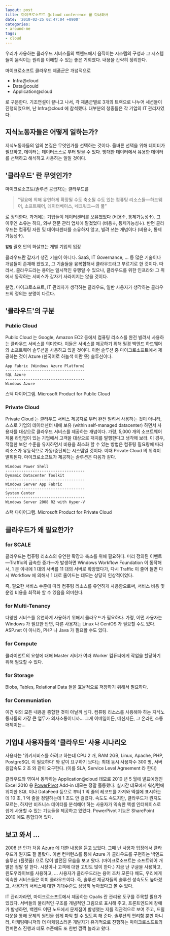 ```yaml
---
layout: post
title: 마이크로소프트 @cloud conference 를 다녀와서
date: '2010-02-25 02:47:04 +0900'
categories:
- around-me
tags:
- cloud
---
```


우리가 사용하는 클라우드 서비스들의 백엔드에서 움직이는 시스템의 구성과 그 시스템들이 움직이는 원리를 이해할 수 있는 좋은 기회였다. 내용을 간략히 정리한다.

마이크로소프트 클라우드 제품군은 개념적으로

- Infra@cloud
- Data@could
- Application@cloud

로 구분한다. 기조연설이 끝나고 나서, 각 제품군별로 3개의 트랙으로 나누어 세션들이 진행되었으며, 난 Infra@cloud 에 참석했다. 대부분의 청중들은 각 기업의 IT 관리자였다.

## 지식노동자들은 어떻게 일하는가?

지식노동자들의 일의 본질은 무엇인가를 선택하는 것이다. 올바른 선택을 위해 데이터가 필요하고, 데이터는 데이터소스로 부터 받을 수 있다. 방대한 데이터에서 유용한 데이터를 선택하고 해석하고 사용하는 일일 것이다.

## '클라우드' 란 무엇인가?

마이크로소프트(솔루션 공급자)는 클라우드를

> "필요에 의해 유연하게 확장될 수도 축소될 수도 있는 컴퓨팅 리소스들—하드웨어, 소프트웨어, 데이터베이스, 네크워크—의 풀"

로 정의한다. 과거에는 기업들이 데이터센터를 보유했었다 (비용↑, 통제가능성↑). 그 이후엔 소유는 하되, 외부 전문 관리 업체에 맡겼었다 (비용↓, 통제가능성↓). 반면 클라우드는 컴퓨팅 자원 및 데이터센터를 소유하지 않고, 빌려 쓰는 개념이다 (비용↓, 통제가능성↑).

**`알림`** 괄호 안의 화살표는 개별 기업의 입장

클라우드란 갑자기 생긴 기술이 아니다. SaaS, IT Governance, ... 등 많은 기술이나 개념들이 존재해 왔었고, 그 기술들을 융복합해서 클라우드라고 부르기로 한 것이다. 따라서, 클라우드라는 용어는 일시적인 유행일 수 있으나, 클라우드를 위한 인프라와 그 위에서 동작하는 서비스가 갑자기 사라지지는 않을 것이다.

분명, 마이크로소프트, IT 관리자가 생각하는 클라우드, 일반 사용자가 생각하는 클라우드의 정의는 분명이 다르다.

## '클라우드'의 구분

### Public Cloud

Public Cloud 는 Google, Amazon EC2 등에서 컴퓨팅 리소스를 완전 빌려서 사용하는 클라우드 서비스를 의미한다. 이들은 서비스를 제공하기 위해 필경 백엔드 하드웨어와 소프트웨어 솔루션을 사용하고 있을 것이다. 이런 솔루션 중 마이크로소프트에서 제공하는 것이 Azure (한국어로 하늘색 이란 뜻) 솔루션이다.

```
App Fabric (Windows Azure Platform)
-----------------------------------
SQL Azure
-----------------------------------
Windows Azure
```

스택 다이어그램. Microsoft Product for Public Cloud

### Private Cloud

Private Cloud 는 클라우드 서비스 제공자로 부터 완전 빌려서 사용하는 것이 아니라, 스스로 기업의 데이터센터 내에 보유 (within self-managed datacenter) 하면서 사용자를 대상으로 클라우드 서비스를 제공하는 개념이다. 가령, 5,000 개의 소프트웨어 제품 라인업이 있는 기업에서 고객을 대상으로 패치를 발행한다고 생각해 보라. 이 경우, 적절한 보안 수준을 유지하면서 비용을 최소화 할 수 있는 방법은 컴퓨팅 필요량에 따라 리소스가 유동적으로 가동/중단되는 시스템일 것이다. 이때 Private Cloud 의 위력이 발휘된다. 마이크로소프트가 제공하는 솔루션은 다음과 같다.

```
Windows Power Shell
-----------------------------------
Dynamic Datacenter Toolkit
-----------------------------------
Windows Server App Fabric
-----------------------------------
System Center
-----------------------------------
Windows Server 2008 R2 with Hyper-V
```

스택 다이어그램. Microsoft Product for Private Cloud

## 클라우드가 왜 필요한가?

### for SCALE

클라우드는 컴퓨팅 리소스의 유연한 확장과 축소를 위해 필요하다. 미리 정의된 이벤트—Traffic의 급속한 증가—가 발생하면 Windows Workflow Foundation 이 동작해서, 1 분 이내에 1 대의 서버를 11 대의 서버로 확장했다가, 다시 Traffic 이 줄어 들면 다시 Workflow 에 의해서 1 대로 줄어드는 데모는 상당히 인상적이었다.

즉, 필요한 서비스 수준에 따라 컴퓨팅 리소스를 유연하게 사용함으로써, 서비스 비용 및 운영 비용을 최적화 할 수 있음을 의미한다.
 
### for Multi-Tenancy

다양한 서비스를 유연하게 사용하기 위해서 클라우드가 필요하다. 가령, 어떤 사용자는 Windows 가 필요한 반면, 다른 사용자는 Linux 나 CentOS 가 필요할 수도 있다. ASP.net 이 아니라, PHP 나 Java 가 필요할 수도 있다.

### for Compute

클라이언트의 요청에 대해 Master 서버가 여러 Worker 컴퓨터에게 작업을 할당하기 위해 필요할 수 있다.

### for Storage

Blobs, Tables, Relational Data 들을 효율적으로 저장하기 위해서 필요하다.

### for Communiation

이건 위의 모든 내용을 종합한 것이 아닐까 싶다. 컴퓨팅 리소스를 사용해야 하는 지식노동자들의 가장 큰 업무가 의사소통이니까... 그게 이메일이든, 메신저든, 그 온라인 소통 매체이든...

## 기업내 사용자들의 '클라우드' 사용 시나리오

사용자는 '위키서비스를 하려고 하는데 CPU 2 개, RAM 2GB, Linux, Apache, PHP, PostgreSQL 이 필요하다' 와 같이 요구하기 보다는 최대 동시 사용자수 300 명, 서버응답속도 2 초 와 같이 요구한다. (이를 SLA, Service Level Agreement 라 한다)

클라우드와 엮여서 동작하는 Application@cloud 데모로 2010 년 5 월에 발표예정인 Excel 2010 용 [PowerPivot](http://powerpivot.co.kr) Add-in 데모는 정말 훌륭했다. 실시간 데모에서 워싱턴에 위치한 SQL 이나 DataFeed 등으로 부터 1 억 줄의 레코드를 가져와 엑셀에 표시하는데 10 초, 1 억 줄을 정렬하는데 1 초도 안 걸렸다. 속도도 속도지만, 클라우드가 뭔지도 모르는, 하지만 비즈니스 데이터를 분석해야 하는 사용자가 익숙한 엑셀 인터페이스로 쉽게 사용할 수 있는 기능들을 제공하고 있었다. PowerPivot 기능은 SharePoint 2010 에도 통합되어 있다.

## 보고 와서 ...

2008 년 인가 처음 Azure 에 대한 내용을 듣고 보았다. 그때 난 사용자 입장에서 클라우드가 뭔지도 잘 몰랐다. 이번 컨퍼런스를 통해 Azure 가 클라우드를 구현하는 백엔드 솔루션 (플랫폼) 으로 많이 발전된 모습을 보고 왔다. (마이크로소프트는 소프트웨어 개발은 정말 잘 한다. 시장이나 고객에 대한 고민도 많이 한다.) 지금 난 구글을 사용하고, 윈도우라이브를 사용하고, ... 사용자가 클라우드라는 용어 조차 모른다 해도, 우리에게 익숙한 서비스들은 이미 클라우드이다. 즉, 솔루션 제공자들의 솔루션 성숙도도 높아졌고, 사용자의 서비스에 대한 기대수준도 상당히 높아졌다고 볼 수 있다.

IT 관리자라면, 마이크로소프트에서 제공하는 Opalis 란 관리용 도구를 주목할 필요가 있겠다. 서버들의 물리적인 구조를 개념적인 그림으로 표시해 주고, 프론트엔드에 장애가 발생하면, 백엔드 어떤 노드에서 문제점이 발생했는 지를 직관적으로 보여 주고, 드릴다운을 통해 문제의 원인을 쉽게 파악 할 수 있도록 해 준다. 솔루션의 편리함 뿐만 아니라, 마케팅매니저와 더 마케팅스러운 개발자가 유기적으로 진행하는 마이크로소프트의 컨퍼런스 진행과 데모 수준에도 또 한번 깜짝 놀라고 왔다.
